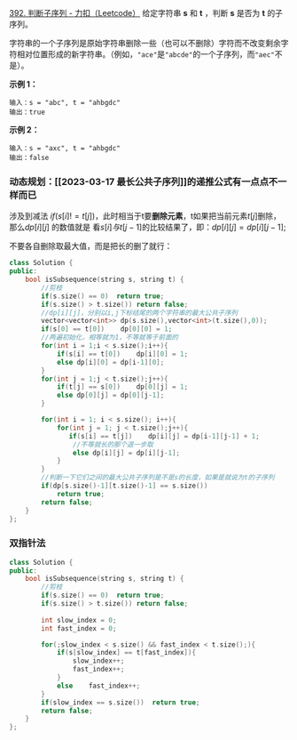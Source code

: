 [392. 判断子序列 - 力扣（Leetcode）](https://leetcode.cn/problems/is-subsequence/)
给定字符串 **s** 和 **t** ，判断 **s** 是否为 **t** 的子序列。

字符串的一个子序列是原始字符串删除一些（也可以不删除）字符而不改变剩余字符相对位置形成的新字符串。（例如，`"ace"`是`"abcde"`的一个子序列，而`"aec"`不是）。

**示例 1：**
```
输入：s = "abc", t = "ahbgdc"
输出：true
```

**示例 2：**
```
输入：s = "axc", t = "ahbgdc"
输出：false
```

### 动态规划：[[2023-03-17 最长公共子序列]]的递推公式有一点点不一样而已
涉及到减法
$if (s[i] != t[j])$，此时相当于t要**删除元素**，t如果把当前元素$t[j ]$删除，那么$dp[i][j]$ 的数值就是 看$s[i]与 t[j - 1]$的比较结果了，即：$dp[i][j] = dp[i][j - 1]$;

不要各自删除取最大值，而是把长的删了就行：

```c++
class Solution {
public:
    bool isSubsequence(string s, string t) {
        //剪枝
        if(s.size() == 0)  return true;
        if(s.size() > t.size()) return false;
        //dp[i][j]，分别以i,j下标结尾的两个字符串的最大公共子序列
        vector<vector<int>> dp(s.size(),vector<int>(t.size(),0));
        if(s[0] == t[0])    dp[0][0] = 1;
        //两遍初始化，相等就为1，不等就等于前面的
        for(int i = 1;i < s.size();i++){
            if(s[i] == t[0])    dp[i][0] = 1;
            else dp[i][0] = dp[i-1][0];
        }
        for(int j = 1;j < t.size();j++){
            if(t[j] == s[0])    dp[0][j] = 1;
            else dp[0][j] = dp[0][j-1];
        }

        for(int i = 1; i < s.size(); i++){
            for(int j = 1; j < t.size();j++){
               if(s[i] == t[j])    dp[i][j] = dp[i-1][j-1] + 1;
                //不等就长的那个退一步取
                else dp[i][j] = dp[i][j-1];
            }
        }
        //判断一下它们之间的最大公共子序列是不是s的长度，如果是就说为t的子序列
        if(dp[s.size()-1][t.size()-1] == s.size())
            return true;
        return false;
    }
};
```


### 双指针法
```c++
class Solution {
public:
    bool isSubsequence(string s, string t) {
        //剪枝
        if(s.size() == 0)  return true;
        if(s.size() > t.size()) return false;
        
        int slow_index = 0;
        int fast_index = 0;

        for(;slow_index < s.size() && fast_index < t.size();){
            if(s[slow_index] == t[fast_index]){
                slow_index++;
                fast_index++;
            }
            else    fast_index++;
        }
        if(slow_index == s.size())  return true;
        return false;
    }
};
```

